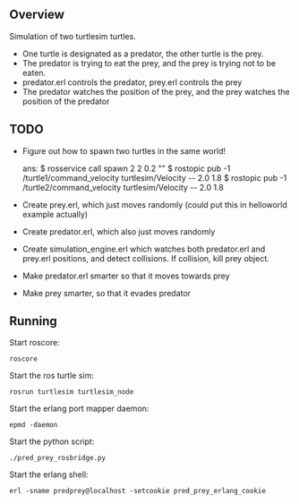 
## Overview

Simulation of two turtlesim turtles.

- One turtle is designated as a predator, the other turtle is the prey.  
- The predator is trying to eat the prey, and the prey is trying not to be eaten.
- predator.erl controls the predator, prey.erl controls the prey
- The predator watches the position of the prey, and the prey watches the position of the predator


## TODO

- Figure out how to spawn two turtles in the same world!

  ans: $ rosservice call spawn 2 2 0.2 ""
       $ rostopic pub -1 /turtle1/command_velocity turtlesim/Velocity  -- 2.0  1.8
       $ rostopic pub -1 /turtle2/command_velocity turtlesim/Velocity  -- 2.0  1.8

- Create prey.erl, which just moves randomly (could put this in helloworld example actually)

- Create predator.erl, which also just moves randomly

- Create simulation_engine.erl which watches both predator.erl and prey.erl positions, and detect collisions.  If collision, kill prey object.

- Make predator.erl smarter so that it moves towards prey

- Make prey smarter, so that it evades predator


## Running

Start roscore:

    roscore

Start the ros turtle sim:

    rosrun turtlesim turtlesim_node

Start the erlang port mapper daemon:

    epmd -daemon 

Start the python script:

    ./pred_prey_rosbridge.py

Start the erlang shell:

    erl -sname predprey@localhost -setcookie pred_prey_erlang_cookie

